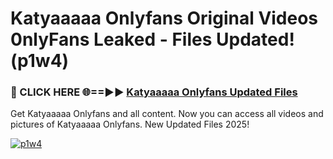 # Katyaaaaa Onlyfans Original Videos 0nlyFans Leaked - Files Updated! (p1w4)

<h3>🔴 CLICK HERE 🌐==►► <a href="https://tinyurl.com/ehrbuxhb" rel="nofollow">Katyaaaaa Onlyfans Updated Files</a></h3>

Get Katyaaaaa Onlyfans and all content. Now you can access all videos and pictures of Katyaaaaa Onlyfans. New Updated Files 2025!

[![p1w4](https://i.imgur.com/lVYEuWS.gif)](https://tinyurl.com/ehrbuxhb)
